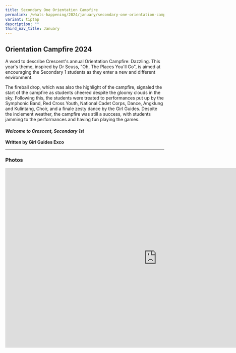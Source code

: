 ```yaml
---
title: Secondary One Orientation Campfire
permalink: /whats-happening/2024/january/secondary-one-orientation-campfire/
variant: tiptap
description: ""
third_nav_title: January
---
```

<h2>Orientation Campfire 2024</h2>
<p>A word to describe Crescent's annual Orientation Campfire: Dazzling. This
year's theme, inspired by Dr Seuss, "Oh, The Places You'll Go", is aimed
at encouraging the Secondary 1 students as they enter a new and different
environment.</p>
<p>The fireball drop, which was also the highlight of the campfire, signaled
the start of the campfire as students cheered despite the gloomy clouds
in the sky. Following this, the students were treated to performances put
up by the Symphonic Band, Red Cross Youth, National Cadet Corps, Dance,
Angklung and Kulintang, Choir, and a finale zesty dance by the Girl Guides.
Despite the inclement weather, the campfire was still a success, with students
jamming to the performances and having fun playing the games.</p>
<h4><em>Welcome to Crescent, Secondary 1s!</em></h4>
<p><strong>Written by Girl Guides Exco</strong>
</p>
<p></p>
<p></p>
<p></p>
<hr>
<h3>Photos</h3>
<div class="iframe-wrapper">
<iframe height="569" width="960" allowfullscreen="true" frameborder="0" src="https://docs.google.com/presentation/d/e/2PACX-1vRm7h5a2cIzlp_eQLQRceTXi2QunJZYzd6lasbxWcEGJ2LGFLhYpEYlc32YNZhH6sJuAgLRXi8Ddh9w/embed?start=true&amp;loop=true&amp;delayms=3000"></iframe>
</div>
<p></p>